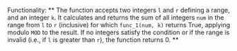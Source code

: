 Functionality: ** The function accepts two integers `l` and `r` defining a range, and an integer `k`. It calculates and returns the sum of all integers `num` in the range from `l` to `r` (inclusive) for which `func_1(num, k)` returns True, applying modulo `MOD` to the result. If no integers satisfy the condition or if the range is invalid (i.e., if `l` is greater than `r`), the function returns 0. **